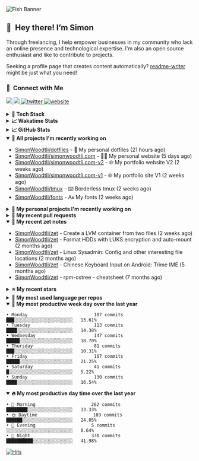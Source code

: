 ![Fish Banner](assets/fish.webp)

## 👋 &nbsp;Hey there! I’m Simon

Through freelancing, I help empower businesses in my community who lack
an online presence and technological expertise. I'm also an open source
enthusiast and like to contribute to projects.

Seeking a profile page that creates content automatically?
[readme-writer] might be just what you need!

### 🤝 &nbsp;Connect with Me

<div align="left">
<a href="https://linkedin.com/in/simonwoodtli" target="_blank">
<img src="https://img.shields.io/badge/linkedin-1E77B5?style=for-the-badge&logo=linkedin&logoColor=white alt=linkedin" />
</a>
<a href="https://github.com/simonwoodtli" target="_blank">
<img src="https://img.shields.io/badge/github-24292E?style=for-the-badge&logo=github&logoColor=white alt=github" />
</a>
<a href="https://twitter.com/simonwoodtlidev" target="_blank">
<img src="https://img.shields.io/badge/twitter-26a7de?style=for-the-badge&logo=twitter&logoColor=white" alt="twitter"/>
</a>
<a href="https://simonwoodtli.com" target="_blank">
<img src="https://img.shields.io/badge/website-E2925F?style=for-the-badge&logo=google-chrome&logoColor=white" alt="website"/>
</a>
</div>
<br/>


<details>
  <summary><b>🧰 Tech Stack</b></summary>
  <div align="center">
  <a href="https://skillicons.dev" target="_blank">
  <img src="https://skillicons.dev/icons?i=js,html,css,bash,python,go,postgresql,docker,vim,linux" alt="JavaScript, HTML, CSS, Bash, Python, Go, PostgreSQL, Docker, Vim,
  Linux">
  </a>
  </div>
</details>

<details>
  <summary><b>📈 Wakatime Stats</b></summary>
  <p align="center"><a href="https://wakatime.com/@SimonWoodtli">
  <img align="center" width="400" height="300" src="https://wakatime.com/share/@SimonWoodtli/7761bcef-e104-47d9-912a-dfd6bf08868b.svg" />
  </a>
  <a href="https://wakatime.com/@SimonWoodtli">
  <img align="center" width="400" height="300" src="https://wakatime.com/share/@SimonWoodtli/341953df-6a40-47b7-8220-ace4eabe0a17.svg" />
  </a></p>

  <h4><b>💬 I've been working with the following languages over the last 7 days</b></h4>

```
• HTML                           17 hrs 30 mins                 █████████████░░░░░░░░░░░░   52.61%
• JavaScript                     8 hrs 42 mins                  ███████░░░░░░░░░░░░░░░░░░   26.16%
• CSS                            3 hrs 22 mins                  ███░░░░░░░░░░░░░░░░░░░░░░   10.13%
• Markdown                       1 hr 49 mins                   █░░░░░░░░░░░░░░░░░░░░░░░░   5.49%
• Bash                           1 hr 6 mins                    █░░░░░░░░░░░░░░░░░░░░░░░░   3.34%
• Python                         17 mins                        ░░░░░░░░░░░░░░░░░░░░░░░░░   0.89%
• sh                             14 mins                        ░░░░░░░░░░░░░░░░░░░░░░░░░   0.71%
• JSON                           3 mins                         ░░░░░░░░░░░░░░░░░░░░░░░░░   0.16%
• Diff                           2 mins                         ░░░░░░░░░░░░░░░░░░░░░░░░░   0.14%
• XML                            2 mins                         ░░░░░░░░░░░░░░░░░░░░░░░░░   0.12%
• YAML                           2 mins                         ░░░░░░░░░░░░░░░░░░░░░░░░░   0.12%
• Vim Script                     1 min                          ░░░░░░░░░░░░░░░░░░░░░░░░░   0.07%
• Text                           0 secs                         ░░░░░░░░░░░░░░░░░░░░░░░░░   0.04%
```

  <h4>👷 I've been working on the following projects over the last 7 days</h4>

```
• simonwoodtli.com               29 hrs 16 mins                 ██████████████████████░░░   87.94%
• Unknown Project                1 hr 56 mins                   █░░░░░░░░░░░░░░░░░░░░░░░░   5.86%
• dotfiles                       1 hr 15 mins                   █░░░░░░░░░░░░░░░░░░░░░░░░   3.8%
• zet                            45 mins                        █░░░░░░░░░░░░░░░░░░░░░░░░   2.27%
• cloud-os                       1 min                          ░░░░░░░░░░░░░░░░░░░░░░░░░   0.09%
• workspace-alpine               0 secs                         ░░░░░░░░░░░░░░░░░░░░░░░░░   0.04%
```

  <h4><b>🛠️ I've been working with the following editors over the last 7 days</b></h4>

```
• Vim                            33 hrs 17 mins                 █████████████████████████   100%
```

  <h4><b>💻 I've been working with the following operating systems over the last 7 days</b></h4>

```
• Linux                          33 hrs 17 mins                 █████████████████████████   100%
```

</details>

<details>
  <summary><b>📈 GitHub Stats</b></summary>
  <div align="center">
  <a href="https://github.com/anuraghazra/github-readme-stats"> 
  <img src="https://github-readme-stats.vercel.app/api?username=simonwoodtli&theme=onedark&show_icons=true&hide_rank=true&custom_title=Stats&count_private=true&hide_border=true&hide=issues&line_height=24&bg_color=0d1117" alt="Github Stats">
  <img src="https://github-readme-stats.vercel.app/api/top-langs/?username=simonwoodtli&layout=compact&theme=onedark&count_private=true&hide_border=true&bg_color=0d1117" alt="Top Langs">
  </a>
  </div>
</details>

<details open="">
  <summary><b>👷 All projects I'm recently working on</b></summary>

* [SimonWoodtli/dotfiles](https://github.com/SimonWoodtli/dotfiles) - 🏡 My personal dotfiles (21 hours ago)
* [SimonWoodtli/simonwoodtli.com](https://github.com/SimonWoodtli/simonwoodtli.com) - 👨‍💻 My personal website (5 days ago)
* [SimonWoodtli/simonwoodtli.com-v2](https://github.com/SimonWoodtli/simonwoodtli.com-v2) - 🌐 My portfolio website V2 (2 weeks ago)
* [SimonWoodtli/simonwoodtli.com-v1](https://github.com/SimonWoodtli/simonwoodtli.com-v1) - 🌐 My portfolio site V1 (2 weeks ago)
* [SimonWoodtli/tmux](https://github.com/SimonWoodtli/tmux) - ⌨️ Borderless tmux (2 weeks ago)
* [SimonWoodtli/fonts](https://github.com/SimonWoodtli/fonts) - 🗛 My fonts (2 weeks ago)

</details>
<details>
  <summary><b>🌱 My personal projects I'm recently working on</b></summary>

* [SimonWoodtli/dotfiles](https://github.com/SimonWoodtli/dotfiles) - 🏡 My personal dotfiles (21 hours ago)
* [SimonWoodtli/simonwoodtli.com](https://github.com/SimonWoodtli/simonwoodtli.com) - 👨‍💻 My personal website (5 days ago)
* [SimonWoodtli/simonwoodtli.com-v2](https://github.com/SimonWoodtli/simonwoodtli.com-v2) - 🌐 My portfolio website V2 (2 weeks ago)
* [SimonWoodtli/simonwoodtli.com-v1](https://github.com/SimonWoodtli/simonwoodtli.com-v1) - 🌐 My portfolio site V1 (2 weeks ago)
* [SimonWoodtli/tmux](https://github.com/SimonWoodtli/tmux) - ⌨️ Borderless tmux (2 weeks ago)
* [SimonWoodtli/fonts](https://github.com/SimonWoodtli/fonts) - 🗛 My fonts (2 weeks ago)

</details>
<details>
  <summary><b>🔨 My recent pull requests</b></summary>

* [feat: add wireguard-generate-keys script](https://github.com/SimonWoodtli/dotfiles-old/pull/14) on [SimonWoodtli/dotfiles-old](https://github.com/SimonWoodtli/dotfiles-old) (14 months ago)
* [feat: add video-to-gif script](https://github.com/SimonWoodtli/dotfiles-old/pull/13) on [SimonWoodtli/dotfiles-old](https://github.com/SimonWoodtli/dotfiles-old) (14 months ago)
* [feat: add spoof-mac-linux script](https://github.com/SimonWoodtli/dotfiles-old/pull/12) on [SimonWoodtli/dotfiles-old](https://github.com/SimonWoodtli/dotfiles-old) (14 months ago)
* [feat: add sp-tmux script](https://github.com/SimonWoodtli/dotfiles-old/pull/11) on [SimonWoodtli/dotfiles-old](https://github.com/SimonWoodtli/dotfiles-old) (14 months ago)
* [feat: add sp script](https://github.com/SimonWoodtli/dotfiles-old/pull/10) on [SimonWoodtli/dotfiles-old](https://github.com/SimonWoodtli/dotfiles-old) (14 months ago)

</details>
<details open="">
  <summary><b>📝 My recent zet notes</b></summary>

* [SimonWoodtli/zet](https://github.com/SimonWoodtli/zet/tree/81ce0dbe96be0a5c57d5913a00baaa9e57ad0512/20231101173245) - Create a LVM container from two files (2 weeks ago)
* [SimonWoodtli/zet](https://github.com/SimonWoodtli/zet/tree/5c90053d8e9e429e7f6f68f557c97d080eaeb3b2/20230908235916) - Format HDDs with LUKS encryption and auto-mount (2 months ago)
* [SimonWoodtli/zet](https://github.com/SimonWoodtli/zet/tree/f4e6f009cb8f8ff44e9646977125d87dd8f845f9/20230908235236) - Linux Sysadmin: Config and other interesting file locations (2 months ago)
* [SimonWoodtli/zet](https://github.com/SimonWoodtli/zet/tree/d442487a83af583abd23719912a1c1f7496cff33/20230620172505) - Chinese Keyboard Input on Android: Trime IME (5 months ago)
* [SimonWoodtli/zet](https://github.com/SimonWoodtli/zet/tree/3d9625f8bc632c595fa8b28b6f6f09026dd9eec2/20230418171555) - rpm-ostree - cheatsheet (7 months ago)

</details>
<details>
  <summary><b>⭐ My recent stars</b></summary>

* [pystardust/ytfzf](https://github.com/pystardust/ytfzf) - A posix script to find and watch youtube videos from the terminal. (Without API) (20 hours ago)
* [gohugoio/hugo](https://github.com/gohugoio/hugo) - The world’s fastest framework for building websites. (2 weeks ago)
* [dbrgn/tealdeer](https://github.com/dbrgn/tealdeer) - A very fast implementation of tldr in Rust. (2 weeks ago)
* [derf/feh](https://github.com/derf/feh) - a fast and light image viewer (3 weeks ago)
* [Alex313031/thorium](https://github.com/Alex313031/thorium) - Chromium fork named after radioactive element No. 90. Windows and MacOS/Raspi/Android/Special builds are in different repositories, links are towards the top of the README.md. (3 weeks ago)

</details>
<details>
  <summary><b>💬 My most used language per repos</b></summary>

```
• Shell                          15 repos                       ███████████████████░░░░░░   75.00%
• JavaScript                     1 repo                         █░░░░░░░░░░░░░░░░░░░░░░░░   5.00%
• CSS                            3 repos                        ████░░░░░░░░░░░░░░░░░░░░░   15.00%
• Nix                            1 repo                         █░░░░░░░░░░░░░░░░░░░░░░░░   5.00%
```

</details>
<details open="">
  <summary><b>📆 My most productive week day over the last year</b></summary>

```
• Monday                         107 commits                    ███░░░░░░░░░░░░░░░░░░░░░░   13.61%
• Tuesday                        113 commits                    ████░░░░░░░░░░░░░░░░░░░░░   14.38%
• Wednesday                      147 commits                    █████░░░░░░░░░░░░░░░░░░░░   18.70%
• Thursday                       81 commits                     ███░░░░░░░░░░░░░░░░░░░░░░   10.31%
• Friday                         167 commits                    █████░░░░░░░░░░░░░░░░░░░░   21.25%
• Saturday                       41 commits                     █░░░░░░░░░░░░░░░░░░░░░░░░   5.22%
• Sunday                         130 commits                    ████░░░░░░░░░░░░░░░░░░░░░   16.54%
```

</details>
<details open="">
  <summary><b>🔥 My most productive day time over the last year</b></summary>

```
• 🌅 Morning                     262 commits                    ████████░░░░░░░░░░░░░░░░░   33.33%
• 🌞 Daytime                     189 commits                    ██████░░░░░░░░░░░░░░░░░░░   24.05%
• 🌇 Evening                     5 commits                      ░░░░░░░░░░░░░░░░░░░░░░░░░   0.64%
• 🌃 Night                       330 commits                    ██████████░░░░░░░░░░░░░░░   41.98%
```

</details>

[![Hits](https://hits.seeyoufarm.com/api/count/incr/badge.svg?url=https%3A%2F%2Fgithub.com%2Fsimonwoodtli&count_bg=%23689D6A&title_bg=%23282828&icon=&icon_color=%23E7E7E7&title=views+%28today+%2F+total%29&edge_flat=false)](https://hits.seeyoufarm.com)

[readme-writer]: <https://github.com/SimonWoodtli/readme-writer>
